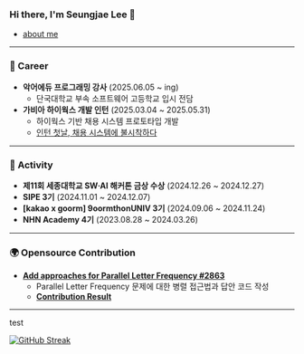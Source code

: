 ### Hi there, I'm Seungjae Lee 👋
- [about me](https://masiljangajji.notion.site/255b70a0feb680c58609e715cc7e983b)

---

### 💼 Career
- **악어에듀 프로그래밍 강사** (2025.06.05 ~ ing)
  - 단국대학교 부속 소프트웨어 고등학교 입시 전담
- **가비아 하이웍스 개발 인턴** (2025.03.04 ~ 2025.05.31)
  - 하이웍스 기반 채용 시스템 프로토타입 개발
  - [인턴 첫날, 채용 시스템에 불시착하다](https://medium.com/@hjk172262/%ED%85%8C%EC%8A%A4%ED%8A%B8%EC%9E%85%EB%8B%88%EB%8B%A4-7e759ffa9fa4)


---

### 🚀 Activity
- **제11회 세종대학교 SW·AI 해커톤 금상 수상** (2024.12.26 ~ 2024.12.27)  
- **SIPE 3기** (2024.11.01 ~ 2024.12.07)  
- **[kakao x goorm] 9oormthonUNIV 3기** (2024.09.06 ~ 2024.11.24)
- **NHN Academy 4기** (2023.08.28 ~ 2024.03.26)

---

### 🌍 Opensource Contribution

- **[Add approaches for Parallel Letter Frequency #2863](https://github.com/exercism/java/pull/2863)**  
  - Parallel Letter Frequency 문제에 대한 병렬 접근법과 답안 코드 작성
  - **[Contribution Result](https://exercism.org/tracks/java/exercises/parallel-letter-frequency/dig_deeper)** <br>

---

test

[![GitHub Streak](https://streak-stats.demolab.com?user=masiljangajji)](https://git.io/streak-stats)

